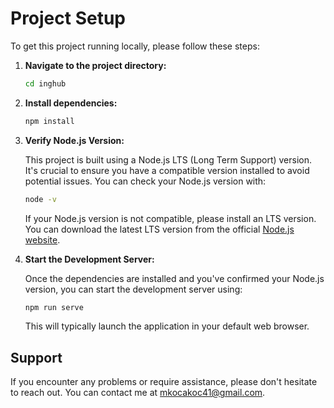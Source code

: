 # Project Setup

To get this project running locally, please follow these steps:

1.  **Navigate to the project directory:**

    ```bash
    cd inghub
    ```

2.  **Install dependencies:**

    ```bash
    npm install
    ```

3.  **Verify Node.js Version:**

    This project is built using a Node.js LTS (Long Term Support) version. It's crucial to ensure you have a compatible version installed to avoid potential issues. You can check your Node.js version with:

    ```bash
    node -v
    ```

    If your Node.js version is not compatible, please install an LTS version. You can download the latest LTS version from the official [Node.js website](https://nodejs.org/).

4.  **Start the Development Server:**

    Once the dependencies are installed and you've confirmed your Node.js version, you can start the development server using:

    ```bash
    npm run serve
    ```

    This will typically launch the application in your default web browser.

## Support

If you encounter any problems or require assistance, please don't hesitate to reach out. You can contact me at <mkocakoc41@gmail.com>.
